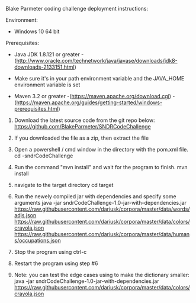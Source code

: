 Blake Parmeter coding challenge deployment instructions:

Environment: 
* Windows 10 64 bit

Prerequisites:
* Java JDK 1.8.121 or greater 
 -(http://www.oracle.com/technetwork/java/javase/downloads/jdk8-downloads-2133151.html)
 - Make sure it's in your path environment variable and the JAVA_HOME environment variable is set
 
* Maven 3.2 or greater 
 -(https://maven.apache.org/download.cgi)
 -(https://maven.apache.org/guides/getting-started/windows-prerequisites.html)

1. Download the latest source code from the git repo below:
https://github.com/BlakeParmeter/SNDRCodeChallenge

2. If you downloaded the file as a zip, then extract the file

3. Open a powershell / cmd window in the directory with the pom.xml file. 
	cd -sndrCodeChallenge 

4. Run the command "mvn install" and wait for the program to finish.
	mvn install

5. navigate to the target directory 
	cd target

6. Run the newely compiled jar with dependencies and specify some arguments
	java -jar sndrCodeChallenge-1.0-jar-with-dependencies.jar https://raw.githubusercontent.com/dariusk/corpora/master/data/words/adjs.json https://raw.githubusercontent.com/dariusk/corpora/master/data/colors/crayola.json https://raw.githubusercontent.com/dariusk/corpora/master/data/humans/occupations.json
	
7. Stop the program using ctrl-c

8. Restart the program using step #6

9. Note: you can test the edge cases using to make the dictionary smaller:
	java -jar sndrCodeChallenge-1.0-jar-with-dependencies.jar https://raw.githubusercontent.com/dariusk/corpora/master/data/colors/crayola.json
